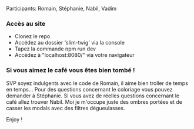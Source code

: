 Participants: Romain, Stéphanie, Nabil, Vadim

### Accès au site
- Clonez le repo 
- Accédez au dossier 'slim-twig' via la console
- Tapez la commande npm run dev
- Accédez à "localhost:8080/" via votre navigateur

### Si vous aimez le café vous êtes bien tombé ! 
SVP soyez indulgents avec le code de Romain, il aime bien troller de temps en temps...
Pour des questions concernant le coloriage vous pouvez demander à Stéphanie.
Si vous avez de réelles questions concernant le café allez trouver Nabil.
Moi je m'occupe juste des ombres portées et de casser les modals avec des filtres dégueulasses.

Enjoy ! 

